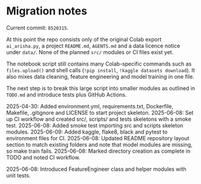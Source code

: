 # Migration notes

Current commit: `8520315`.

At this point the repo consists only of the original Colab export `ai_arisha.py`,
a project `README.md`, `AGENTS.md` and a data licence notice under `data/`.
None of the planned `src/` modules or CI files exist yet.

The notebook script still contains many Colab-specific commands such as
`files.upload()` and shell calls (`!pip install`, `!kaggle datasets download`).
It also mixes data cleaning, feature engineering and model training in one file.

The next step is to break this large script into smaller modules as outlined in
`TODO.md` and introduce tests plus GitHub Actions.

2025-04-30: Added environment.yml, requirements.txt, Dockerfile, Makefile, .gitignore and LICENSE to start project skeleton.
2025-06-08: Set up CI workflow and created src/, scripts/ and tests skeletons with a smoke test.
2025-06-08: Added smoke test importing src and scripts skeleton modules.
2025-06-09: Added kaggle, flake8, black and pytest to environment files for CI.
2025-06-08: Updated README repository layout section to match existing folders and note that model modules are missing, so make train fails.
2025-06-08: Marked directory creation as complete in TODO and noted CI workflow.

2025-06-08: Introduced FeatureEngineer class and helper modules with unit tests.
